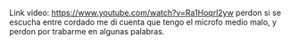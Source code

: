 Link video:
https://www.youtube.com/watch?v=Ra1Hoqrl2yw
perdon si se escucha entre cordado me di cuenta que tengo el microfo medio malo, y perdon por trabarme en algunas palabras.
